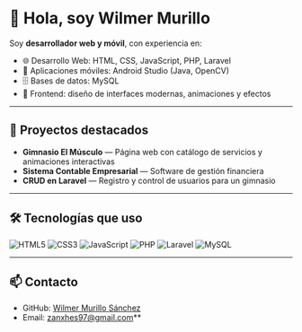 # 👋 Hola, soy Wilmer Murillo

Soy **desarrollador web y móvil**, con experiencia en:

- 🌐 Desarrollo Web: HTML, CSS, JavaScript, PHP, Laravel  
- 📱 Aplicaciones móviles: Android Studio (Java, OpenCV)  
- 🗄️ Bases de datos: MySQL  
- 🎨 Frontend: diseño de interfaces modernas, animaciones y efectos  

---

## 🚀 Proyectos destacados
- **Gimnasio El Músculo** — Página web con catálogo de servicios y animaciones interactivas  
- **Sistema Contable Empresarial** — Software de gestión financiera  
- **CRUD en Laravel** — Registro y control de usuarios para un gimnasio  

---

## 🛠 Tecnologías que uso
![HTML5](https://img.shields.io/badge/-HTML5-E34F26?logo=html5&logoColor=fff)
![CSS3](https://img.shields.io/badge/-CSS3-1572B6?logo=css3)
![JavaScript](https://img.shields.io/badge/-JavaScript-F7DF1E?logo=javascript&logoColor=000)
![PHP](https://img.shields.io/badge/-PHP-777BB4?logo=php&logoColor=fff)
![Laravel](https://img.shields.io/badge/-Laravel-FF2D20?logo=laravel&logoColor=fff)
![MySQL](https://img.shields.io/badge/-MySQL-4479A1?logo=mysql&logoColor=fff)

---

## 📫 Contacto
  
- GitHub: [Wilmer Murillo Sánchez](https://github.com/WilmerSánchez333)  
- Email: zanxhes97@gmail.com**
